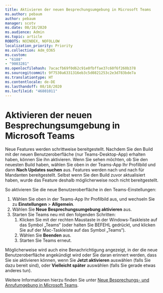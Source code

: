 ```yaml
---
title: Aktivieren der neuen Besprechungsumgebung in Microsoft Teams
ms.author: pebaum
author: pebaum
manager: scotv
ms.date: 08/18/2020
ms.audience: Admin
ms.topic: article
ROBOTS: NOINDEX, NOFOLLOW
localization_priority: Priority
ms.collection: Adm_O365
ms.custom:
- "6188"
- "9003281"
ms.openlocfilehash: 7acacfb69f0d62c91e0fbffae37c60f6f260b378
ms.sourcegitcommit: 9f7530a6331316eb3c5d0821253c2e3d783bde7a
ms.translationtype: HT
ms.contentlocale: de-DE
ms.lasthandoff: 08/18/2020
ms.locfileid: "46801011"
---
```

# <a name="enable-the-new-meeting-experience-in-microsoft-teams"></a>Aktivieren der neuen Besprechungsumgebung in Microsoft Teams

Neue Features werden schrittweise bereitgestellt. Nachdem Sie den Build mit der neuen Benutzeroberfläche (nur Teams-Desktop-App) erhalten haben, können Sie ihn aktivieren. Wenn Sie sehen möchten, ob Sie den neuesten Build haben, wählen Sie oben in der Teams-App Ihr Profilbild und dann **Nach Updates suchen** aus. Features werden nach und nach für Mandanten bereitgestellt. Selbst wenn Sie den Build zuvor aktualisiert haben, wurde das Feature deshalb möglicherweise noch nicht bereitgestellt.  

So aktivieren Sie die neue Benutzeroberfläche in den Teams-Einstellungen:

1. Wählen Sie oben in der Teams-App Ihr Profilbild aus, und wechseln Sie zu **Einstellungen** >  **Allgemein**. 
2. Wählen Sie **Neue Besprechungsumgebung aktivieren** aus.
3. Starten Sie Teams neu mit den folgenden Schritten:
    1. Klicken Sie mit der rechten Maustaste in der Windows-Taskleiste auf das Symbol „Teams“ (oder halten Sie BEFEHL gedrückt, und klicken Sie auf der Mac-Taskleiste auf das Symbol „Teams“).
    2. Wählen Sie **Beenden** aus.
    3. Starten Sie Teams erneut.

Möglicherweise wird auch eine Benachrichtigung angezeigt, in der die neue Benutzeroberfläche angekündigt wird oder Sie daran erinnert werden, dass Sie sie aktivieren können, wenn Sie **Jetzt aktivieren** auswählen (falls Sie dazu bereit sind), oder **Vielleicht später** auswählen (falls Sie gerade etwas anderes tun).  

Weitere Informationen hierzu finden Sie unter [Neue Besprechungs- und Anrufumgebung in Microsoft Teams](https://techcommunity.microsoft.com/t5/microsoft-teams-blog/new-meeting-and-calling-experience-in-microsoft-teams/ba-p/1537581).